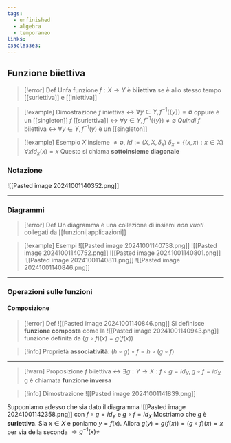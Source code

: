 ```yaml
---
tags:
  - unfinished
  - algebra
  - temporaneo
links: 
cssclasses:
---
```

## Funzione biiettiva
> [!error] Def
> Unfa funzione $f:X\longrightarrow Y$ è **biiettiva** se è allo stesso tempo [[suriettiva]] e  [[iniettiva]]

> [!example] Dimostrazione
> $f$ iniettiva <-> $\forall y \in Y, f^{-1}(\{y\}) = \emptyset$ oppure è un [[singleton]]
> $f$ [[suriettiva]] <-> $\forall y \in Y, f^{-1}(\{y\}) \neq \emptyset$
> *Quindi* $f$ biiettiva <-> $\forall y \in Y, f^{-1}({y})$ è un [[singleton]]

> [!example] Esempio
> $X$ insieme $\neq \emptyset$, $Id:=(X,X,\delta_{x})$ 
> $\delta_{x}=\{(x,x):x\in X\} \forall x Id_x(x)=x$
> Questo si chiama **sottoinsieme diagonale**  

### Notazione
![[Pasted image 20241001140352.png]]

---
### Diagrammi
>[!error] Def
>Un diagramma è una collezione di insiemi *non vuoti* collegati da [[funzioni|applicazioni]]

> [!example] Esempi
> ![[Pasted image 20241001140738.png]]
> ![[Pasted image 20241001140752.png]]
> ![[Pasted image 20241001140801.png]]
> ![[Pasted image 20241001140811.png]]
> ![[Pasted image 20241001140846.png]]

---
### Operazioni sulle funzioni
#### Composizione
>[!error] Def
![[Pasted image 20241001140846.png]]
Si definisce **funzione composta** come la 
![[Pasted image 20241001140943.png]]
funzione definita da $(g \circ f)(x)=g(f(x))$

> [!info] Proprietà
> **associatività**: $(h \circ g) \circ f = h \circ (g \circ f)$

---

> [!warn] Proposizione
> $f$ biiettiva <-> $\exists g:Y \longrightarrow X: f \circ g = id_Y, g \circ f = id_X$
> g è chiamata **funzione inversa**

> [!info] Dimostrazione
> ![[Pasted image 20241001141839.png]]

Supponiamo adesso che sia dato il diagramma ![[Pasted image 20241001142358.png]]
con $f\circ g = id_Y$ e $g \circ f = id_X$
Mostriamo che $g$ è **suriettiva**. Sia $x \in X$ e poniamo $y = f(x)$. Allora $g(y)=g(f(x))=(g\circ f)(x) = x$ per via della seconda $\longrightarrow g^{-1}(x)\neq$ 